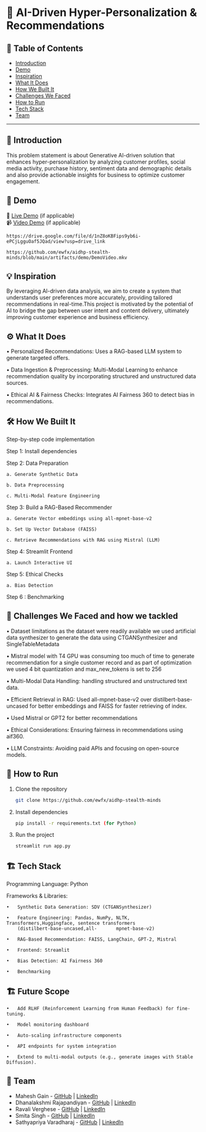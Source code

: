 # 🚀 AI-Driven Hyper-Personalization & Recommendations

## 📌 Table of Contents
- [Introduction](#introduction)
- [Demo](#demo)
- [Inspiration](#inspiration)
- [What It Does](#what-it-does)
- [How We Built It](#how-we-built-it)
- [Challenges We Faced](#challenges-we-faced)
- [How to Run](#how-to-run)
- [Tech Stack](#tech-stack)
- [Team](#team)

---

## 🎯 Introduction
This problem statement is about Generative AI-driven solution that enhances hyper-personalization by analyzing customer profiles, social media activity, purchase history, sentiment data and demographic details and also provide actionable insights for business to optimize customer engagement.

## 🎥 Demo
🔗 [Live Demo](#) (if applicable)  
📹 [Video Demo](#) (if applicable)  
	
 	https://drive.google.com/file/d/1nZ8oKBFips9yb6i-ePCjLgguOaf5JQad/view?usp=drive_link

  	https://github.com/ewfx/aidhp-stealth-minds/blob/main/artifacts/demo/DemoVideo.mkv



## 💡 Inspiration
By leveraging AI-driven data analysis, we aim to create a system that understands user preferences more accurately, providing tailored recommendations in real-time.This project is motivated by the potential of AI to bridge the gap between user intent and content delivery, ultimately improving customer experience and business efficiency.

## ⚙️ What It Does
•	Personalized Recommendations: Uses a RAG-based LLM system to generate targeted offers.

•	Data Ingestion & Preprocessing: Multi-Modal  Learning to enhance recommendation quality by incorporating structured and unstructured data sources.

•	Ethical AI & Fairness Checks: Integrates AI Fairness 360 to detect bias in recommendations.

## 🛠️ How We Built It
Step-by-step code implementation

Step 1: Install dependencies

Step 2: Data Preparation

	a. Generate Synthetic Data
 
 	b. Data Preprocessing
  
	c. Multi-Modal Feature Engineering

Step 3: Build a RAG-Based Recommender

	a. Generate Vector embeddings using all-mpnet-base-v2
 
	b. Set Up Vector Database (FAISS)
 
	c. Retrieve Recommendations with RAG using Mistral (LLM)	

Step 4: Streamlit Frontend

	a. Launch Interactive UI

Step 5: Ethical Checks

	a. Bias Detection

Step 6 : Benchmarking

## 🚧 Challenges We Faced and how we tackled
•	Dataset limitations as the dataset were readily available we used artificial data synthesizer to generate the data 	using CTGANSynthesizer and SingleTableMetadata

•	Mistral model with T4 GPU was consuming too much of time to generate recommendation for a single customer record and 	as part of optimization we used 4 bit quantization and max_new_tokens is set to 256

•	Multi-Modal Data Handling: handling structured and unstructured text data.

•	Efficient Retrieval in RAG: Used all-mpnet-base-v2 over distilbert-base-uncased for better embeddings and FAISS for 	faster retrieving of index.

•	Used Mistral or GPT2 for better recommendations 

•	Ethical Considerations: Ensuring fairness in recommendations using aif360.

•	LLM Constraints: Avoiding paid APIs and focusing on open-source models.

## 🏃 How to Run
1. Clone the repository  
   ```sh
   git clone https://github.com/ewfx/aidhp-stealth-minds
   ```
2. Install dependencies  
   ```sh
   pip install -r requirements.txt (for Python)
   ```
3. Run the project  
   ```sh
   streamlit run app.py
   ```

## 🏗️ Tech Stack
Programming Language: Python

Frameworks & Libraries:

	•	Synthetic Data Generation: SDV (CTGANSynthesizer)
 
	•	Feature Engineering: Pandas, NumPy, NLTK, Transformers,Huggingface, sentence transformers 
 		(distilbert-base-uncased,all-       mpnet-base-v2)
   
	•	RAG-Based Recommendation: FAISS, LangChain, GPT-2, Mistral
 
	•	Frontend: Streamlit
 
	•	Bias Detection: AI Fairness 360
 
	•	Benchmarking

 ## 🏗️ Future Scope
 
 	•	Add RLHF (Reinforcement Learning from Human Feedback) for fine-tuning.
  
  	•	Model monitoring dashboard
   
	•	Auto-scaling infrastructure components
 
	•	API endpoints for system integration
 
	•	Extend to multi-modal outputs (e.g., generate images with Stable Diffusion).


## 👥 Team
- Mahesh Gain - [GitHub](#) | [LinkedIn](#)
- Dhanalakshmi Rajapandiyan - [GitHub](#) | [LinkedIn](#)
- Ravali Verghese - [GitHub](#) | [LinkedIn](#)
- Smita Singh  - [GitHub](#) | [LinkedIn](#)
- Sathyapriya Varadharaj - [GitHub](#) | [LinkedIn](#)
